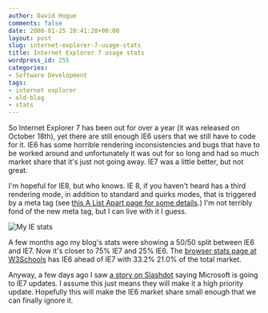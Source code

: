 ```yaml
---
author: David Hogue
comments: false
date: 2008-01-25 20:41:28+00:00
layout: post
slug: internet-explorer-7-usage-stats
title: Internet Explorer 7 usage stats
wordpress_id: 255
categories:
- Software Development
tags:
- internet explorer
- old-blog
- stats
---
```


So Internet Explorer 7 has been out for over a year (it was released on October 18th), yet there are still enough IE6 users that we still have to code for it.  IE6 has some horrible rendering inconsistencies and bugs that have to be worked around and unfortunately it was out for so long and had so much market share that it's just not going away.  IE7 was a little better, but not great.  

I'm hopeful for IE8, but who knows.  IE 8, if you haven't heard has a third rendering mode, in addition to standard and quirks modes, that is triggered by a meta tag (see [this A List Apart page for some details](http://alistapart.com/articles/beyonddoctype).)  I'm not terribly fond of the new meta tag, but I can live with it I guess.

![My IE stats](http://davidhogue.com/wp-uploads/2008/01/croppercapture1.png)

A few months ago my blog's stats were showing a 50/50 split between IE6 and IE7.  Now it's closer to 75% IE7 and 25% IE6.  The [browser stats page at W3Schools](http://www.w3schools.com/browsers/browsers_stats.asp) has IE6 ahead of IE7 with 33.2% 21.0% of the total market.

Anyway, a few days ago I saw [a story on Slashdot](http://it.slashdot.org/article.pl?sid=08/01/21/0652248) saying Microsoft is going to IE7 updates.  I assume this just means they will make it a high priority update.  Hopefully this will make the IE6 market share small enough that we can finally ignore it.
